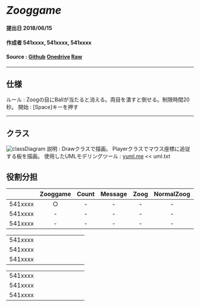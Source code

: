 ﻿# ***Zooggame***

#### 提出日 2018/06/15

#### 作成者 541xxxx, 541xxxx, 541xxxx

#### Source : [Github](https://github.com/moriakijp/0615) [Onedrive](https://1drv.ms/f/s!AtoKHagF3g3Bg4Bt62m3GWnqKWiBoQ) [Raw](tree.html)

---
## 仕様
ルール : Zoogの目にBallが当たると消える。両目を潰すと倒せる。制限時間20秒。
開始 : [Space]キーを押す

---
## クラス

![classDiagram](http://yuml.me/6b520cac.png)
説明 :
Drawクラスで描画。
Playerクラスでマウス座標に追従する板を描画。
使用したUMLモデリングツール : [yuml.me](https://yuml.me/diagram/scruffy/class/draw ) << uml.txt

## 役割分担
|         | Zooggame | Count | Message | Zoog  | NormalZoog | StoppingZoog | SmartZoog | Ball  |
| :-----: | :------: | :---: | :-----: | :---: | :--------: | :----------: | :-------: | :---: |
| 541xxxx |    ○    |   -   |    -    |   -   |     -      |      -       |     -     |   -   |
| 541xxxx |    -     |   -   |    -    |   -   |     -      |      -       |     -     |   -   |
| 541xxxx |    -     |   -   |    -    |   -   |     -      |      -       |     -     |   -   |

|         |          |       |         |       |            |              |           |       |
| :-----: | :------: | :---: | :-----: | :---: | :--------: | :----------: | :-------: | :---: |
| 541xxxx |          |       |         |       |            |              |           |       |
| 541xxxx |          |       |         |       |            |              |           |       |
| 541xxxx |          |       |         |       |            |              |           |       |

|         |          |       |         |       |            |              |           |       |
| :-----: | :------: | :---: | :-----: | :---: | :--------: | :----------: | :-------: | :---: |
| 541xxxx |          |       |         |       |            |              |           |       |
| 541xxxx |          |       |         |       |            |              |           |       |
| 541xxxx |          |       |         |       |            |              |           |       |
